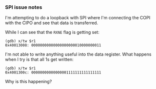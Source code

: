 ### SPI issue notes
I'm attempting to do a loopback with SPI where I'm connecting the COPI with
the CIPO and see that data is transferred.

While I can see that the `RXNE` flag is getting set:
```console
(gdb) x/tw $r1
0x40013008:	00000000000000000000010000000011
```
I'm not able to write anything useful into the data register. What happens when
I try is that all 1s get written:

```console
(gdb) x/tw $r1
0x4001300c:	00000000000000001111111111111111
```
Why is this happening?

